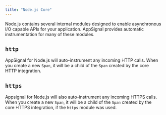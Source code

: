 ```yaml
---
title: "Node.js Core"
---
```


Node.js contains several internal modules designed to enable asynchronous I/O capable APIs for your application. AppSignal provides automatic instrumentation for many of these modules.

## `http`

AppSignal for Node.js will auto-instrument any incoming HTTP calls. When you create a new `Span`, it will be a child of the `Span` created by the core HTTP integration.

## `https`

Appsignal for Node.js will also auto-instrument any incoming HTTPS calls. When you create a new `Span`, it will be a child of the `Span` created by the core HTTPS integration, if the `https` module was used.
